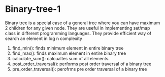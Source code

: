 # Binary-tree-1
Binary tree is a special case of a general tree where you can have maximum 2 children for any given node. They are useful in implementing set/map class in different programming languages. They provide efficient way of search an element in log n complexity


1. find_min(): finds minimum element in entire binary tree
2. find_max(): finds maximum element in entire binary tree
3. calculate_sum(): calcualtes sum of all elements
4. post_order_traversal(): performs post order traversal of a binary tree
5. pre_order_traversal(): perofrms pre order traversal of a binary tree
